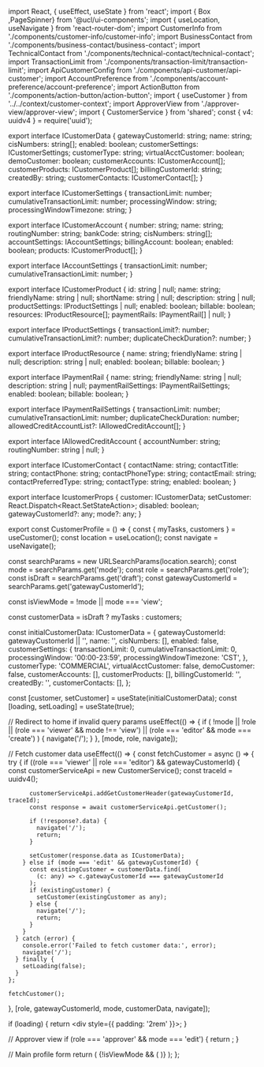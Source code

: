 import React, { useEffect, useState } from 'react';
import { Box ,PageSpinner} from '@ucl/ui-components';
import { useLocation, useNavigate } from 'react-router-dom';
import CustomerInfo from './components/customer-info/customer-info';
import BusinessContact from './components/business-contact/business-contact';
import TechnicalContact from './components/technical-contact/technical-contact';
import TransactionLimit from './components/transaction-limit/transaction-limit';
import ApiCustomerConfig from './components/api-customer/api-customer';
import AccountPreference from './components/account-preference/account-preference';
import ActionButton from './components/action-button/action-button';
import { useCustomer } from '../../context/customer-context';
import ApproverView from './approver-view/approver-view';
import { CustomerService } from 'shared';
const { v4: uuidv4 } = require('uuid');


export interface ICustomerData {
  gatewayCustomerId: string;
  name: string;
  cisNumbers: string[];
  enabled: boolean;
  customerSettings: ICustomerSettings;
  customerType: string;
  virtualAcctCustomer: boolean;
  demoCustomer: boolean;
  customerAccounts: ICustomerAccount[];
  customerProducts: ICustomerProduct[];
  billingCustomerId: string;
  createdBy: string;
  customerContacts: ICustomerContact[];
}

export interface ICustomerSettings {
  transactionLimit: number;
  cumulativeTransactionLimit: number;
  processingWindow: string;
  processingWindowTimezone: string;
}

export interface ICustomerAccount {
  number: string;
  name: string;
  routingNumber: string;
  bankCode: string;
  cisNumbers: string[];
  accountSettings: IAccountSettings;
  billingAccount: boolean;
  enabled: boolean;
  products: ICustomerProduct[];
}

export interface IAccountSettings {
  transactionLimit: number;
  cumulativeTransactionLimit: number;
}

export interface ICustomerProduct {
  id: string | null;
  name: string;
  friendlyName: string | null;
  shortName: string | null;
  description: string | null;
  productSettings: IProductSettings | null;
  enabled: boolean;
  billable: boolean;
  resources: IProductResource[];
  paymentRails: IPaymentRail[] | null;
}

export interface IProductSettings {
  transactionLimit?: number;
  cumulativeTransactionLimit?: number;
  duplicateCheckDuration?: number;
}

export interface IProductResource {
  name: string;
  friendlyName: string | null;
  description: string | null;
  enabled: boolean;
  billable: boolean;
}

export interface IPaymentRail {
  name: string;
  friendlyName: string | null;
  description: string | null;
  paymentRailSettings: IPaymentRailSettings;
  enabled: boolean;
  billable: boolean;
}

export interface IPaymentRailSettings {
  transactionLimit: number;
  cumulativeTransactionLimit: number;
  duplicateCheckDuration: number;
  allowedCreditAccountList?: IAllowedCreditAccount[];
}

export interface IAllowedCreditAccount {
  accountNumber: string;
  routingNumber: string | null;
}

export interface ICustomerContact {
  contactName: string;
  contactTitle: string;
  contactPhone: string;
  contactPhoneType: string;
  contactEmail: string;
  contactPreferredType: string;
  contactType: string;
  enabled: boolean;
}

export interface IcustomerProps {
  customer: ICustomerData;
  setCustomer: React.Dispatch<React.SetStateAction<ICustomerData>>;
  disabled: boolean;
  gatewayCustomerId?: any;
  mode?: any;
}



export const CustomerProfile = () => {
  const { myTasks, customers } = useCustomer();
  const location = useLocation();
  const navigate = useNavigate();

  const searchParams = new URLSearchParams(location.search);
  const mode = searchParams.get('mode');
  const role = searchParams.get('role');
  const isDraft = searchParams.get('draft');
  const gatewayCustomerId = searchParams.get('gatewayCustomerId');

  const isViewMode = !mode || mode === 'view';

  const customerData = isDraft ? myTasks : customers;

  const initialCustomerData: ICustomerData = {
    gatewayCustomerId: gatewayCustomerId || '',
    name: '',
    cisNumbers: [],
    enabled: false,
    customerSettings: {
      transactionLimit: 0,
      cumulativeTransactionLimit: 0,
      processingWindow: '00:00-23:59',
      processingWindowTimezone: 'CST',
    },
    customerType: 'COMMERCIAL',
    virtualAcctCustomer: false,
    demoCustomer: false,
    customerAccounts: [],
    customerProducts: [],
    billingCustomerId: '',
    createdBy: '',
    customerContacts: [],
  };

  const [customer, setCustomer] = useState<ICustomerData>(initialCustomerData);
  const [loading, setLoading] = useState<boolean>(true); 

  // Redirect to home if invalid query params
  useEffect(() => {
    if (
      !mode ||
      !role ||
      (role === 'viewer' && mode !== 'view') ||
      (role === 'editor' && mode === 'create')
    ) {
      navigate('/');
    }
  }, [mode, role, navigate]);

  // Fetch customer data
  useEffect(() => {
    const fetchCustomer = async () => {
      try {
        if ((role === 'viewer' || role === 'editor') && gatewayCustomerId) {
          const customerServiceApi = new CustomerService();
          const traceId = uuidv4();

          customerServiceApi.addGetCustomerHeader(gatewayCustomerId, traceId);
          const response = await customerServiceApi.getCustomer();

          if (!response?.data) {
            navigate('/');
            return;
          }

          setCustomer(response.data as ICustomerData);
        } else if (mode === 'edit' && gatewayCustomerId) {
          const existingCustomer = customerData.find(
            (c: any) => c.gatewayCustomerId === gatewayCustomerId
          );
          if (existingCustomer) {
            setCustomer(existingCustomer as any);
          } else {
            navigate('/');
            return;
          }
        }
      } catch (error) {
        console.error('Failed to fetch customer data:', error);
        navigate('/');
      } finally {
        setLoading(false); 
      }
    };

    fetchCustomer();
  }, [role, gatewayCustomerId, mode, customerData, navigate]);

  
  if (loading) {
    return <div style={{ padding: '2rem' }}><PageSpinner/></div>; 
  }

  // Approver view
  if (role === 'approver' && mode === 'edit') {
    return <ApproverView />;
  }

  // Main profile form
  return (
    <Box className="main-profile">
      <CustomerInfo
        customer={customer}
        setCustomer={setCustomer}
        disabled={isViewMode}
        mode={mode}
        gatewayCustomerId={gatewayCustomerId}
      />
      <BusinessContact
        customer={customer}
        setCustomer={setCustomer}
        disabled={isViewMode}
      />
      <TechnicalContact
        customer={customer}
        setCustomer={setCustomer}
        disabled={isViewMode}
      />
      <TransactionLimit
        customer={customer}
        setCustomer={setCustomer}
        disabled={isViewMode}
      />
      <ApiCustomerConfig
        customer={customer}
        setCustomer={setCustomer}
        disabled={isViewMode}
      />
      <AccountPreference
        customer={customer}
        setCustomer={setCustomer}
        disabled={isViewMode}
      />
      {!isViewMode && (
        <ActionButton
          customer={customer}
          setCustomer={setCustomer}
          disabled={isViewMode}
          gatewayCustomerId={gatewayCustomerId}
        />
      )}
    </Box>
  );
};
